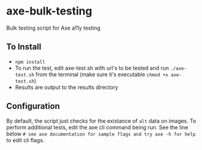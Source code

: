 # axe-bulk-testing
Bulk testing script for Axe a11y testing

## To Install ##
- `npm install`
- To run the test, edit axe-test.sh with url's to be tested and run `./axe-test.sh` from the terminal (make sure it's executable `chmod +x axe-test.sh`)
- Results are output to the results directory

## Configuration ##
By default, the script just checks for the existance of `alt` data on images. To perform additional tests, edit the axe cli command being run. See the line below `# see axe documentation for sample flags and try axe -h for help` to edit cli flags.